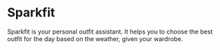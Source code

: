 # Sparkfit

Sparkfit is your personal outfit assistant. It helps you to choose the best outfit for the day based on the weather, given your wardrobe.
